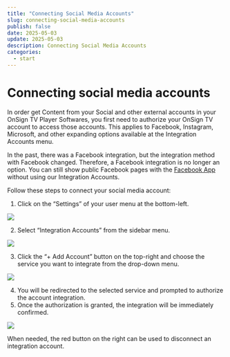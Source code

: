 ```yaml
---
title: "Connecting Social Media Accounts"
slug: connecting-social-media-accounts
publish: false
date: 2025-05-03
update: 2025-05-03
description: Connecting Social Media Accounts
categories:
  - start
---
```


Connecting social media accounts
================================

In order get Content from your Social and other external accounts in your OnSign TV Player Softwares, you first need to authorize your OnSign TV account to access those accounts. This applies to Facebook, Instagram, Microsoft, and other expanding options available at the Integration Accounts menu.

In the past, there was a Facebook integration, but the integration method with Facebook changed. Therefore, a Facebook integration is no longer an option. You can still show public Facebook pages with the [Facebook App](/media-entertainment-apps/using-social-network-apps) without using our Integration Accounts.

Follow these steps to connect your social media account:

1. Click on the “Settings” of your user menu at the bottom-left.

![](https://static.helpjuice.com/helpjuice_production/uploads/upload/image/23821/direct/1741706434705/image.png)

2. Select “Integration Accounts” from the sidebar menu.

![](https://static.helpjuice.com/helpjuice_production/uploads/upload/image/23821/direct/1741706267357/image.png)

3. Click the “+ Add Account” button on the top-right and choose the service you want to integrate from the drop-down menu.

![](https://static.helpjuice.com/helpjuice_production/uploads/upload/image/23821/direct/1741706528670/image.png)

4. You will be redirected to the selected service and prompted to authorize the account integration.
5. Once the authorization is granted, the integration will be immediately confirmed.

![](https://static.helpjuice.com/helpjuice_production/uploads/upload/image/23821/direct/1741706641329/image.png)

When needed, the red button on the right can be used to disconnect an integration account.
